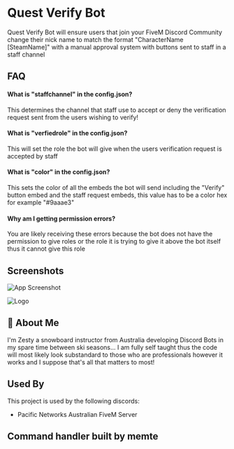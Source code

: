 
# Quest Verify Bot

Quest Verify Bot will ensure users that join your FiveM Discord Community change their nick name to match the format "CharacterName [SteamName]" with a manual approval system with buttons sent to staff in a staff channel




## FAQ

#### What is "staffchannel" in the config.json?

This determines the channel that staff use to accept or deny the verification request sent from the users wishing to verify!

#### What is "verfiedrole" in the config.json?

This will set the role the bot will give when the users verification request is accepted by staff

#### What is "color" in the config.json?

This sets the color of all the embeds the bot will send including the "Verify" button embed and the staff request embeds, this value has to be a color hex for example "#9aaae3"

#### Why am I getting permission errors?

You are likely receiving these errors because the bot does not have the permission to give roles or the role it is trying to give it above the bot itself thus it cannot give this role






## Screenshots

![App Screenshot](https://cdn.discordapp.com/attachments/712226602674552852/1074243229505048636/Untitled-2.png)




![Logo](https://cdn.discordapp.com/attachments/712226602674552852/1074243372786667620/QuestRoundNEW_Border.png)


## 🚀 About Me
I'm Zesty a snowboard instructor from Australia developing Discord Bots in my spare time between ski seasons... I am fully self taught thus the code will most likely look substandard to those who are professionals however it works and I suppose that's all that matters to most!


## Used By

This project is used by the following discords:

- Pacific Networks Australian FiveM Server


## Command handler built by memte
